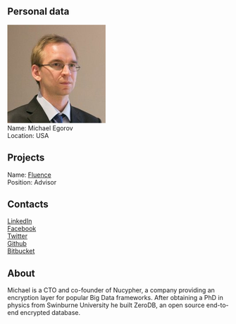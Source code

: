 ## Personal data
![photo](photo/michael_egorov.jpg)  
Name: Michael Egorov  
Location: USA  
## Projects 
Name: [Fluence](../projects/fluence.md)  
Position: Advisor  
## Contacts
[LinkedIn](https://www.linkedin.com/in/michael-egorov-77663332/)  
[Facebook](https://www.facebook.com/michael.egorov.92)  
[Twitter](https://twitter.com/newmichwill)  
[Github](https://github.com/michwill)  
[Bitbucket](https://bitbucket.org/michwill/)
## About
Michael is a CTO and co-founder of Nucypher, a company providing an encryption layer for popular Big Data frameworks. After obtaining a PhD in physics from Swinburne University he built ZeroDB, an open source end-to-end encrypted database.
